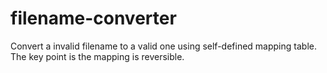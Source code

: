 # filename-converter
Convert a invalid filename to a valid one using self-defined mapping table. The key point is the mapping is reversible.
